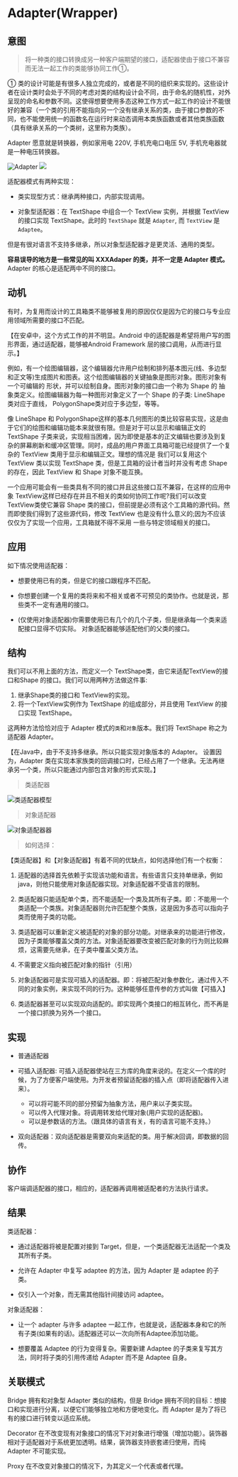 # Adapter(Wrapper)

## 意图

> 将一种类的接口转换成另一种客户端期望的接口，适配器使由于接口不兼容而无法一起工作的类能够协同工作①。

① 类的设计可能是有很多人独立完成的，或者是不同的组织来实现的。这些设计者在设计类时会处于不同的考虑对类的结构设计会不同，由于命名的随机性，对外呈现的命名和参数不同。这使得想要使用多态这种工作方式一起工作的设计不能很好的兼容（一个类的引用不能指向另一个没有继承关系的类，由于接口参数的不同，也不能使用统一的函数名在运行时来动态调用本类族函数或者其他类族函数（具有继承关系的一个类树，这里称为类族）。

Adapter 愿意就是转换器，例如家用电 220V, 手机充电口电压 5V, 手机充电器就是一种电压转换器。

![Adapter](images/phone_adapter.jpg)
![](images/adapter.jpg)


适配器模式有两种实现：

- 类实现型方式：继承两种接口，内部实现调用。

- 对象型适配器：在 TextShape 中组合一个 TextView 实例，并根据 TextView 的接口实现 TextShape。此时的 `TextShape` 就是 `Adapter`, 而 `TextView` 是 `Adaptee`。

但是有很对语言不支持多继承，所以对象型适配器才是更灵活、通用的类型。

**容易误导的地方是一些常见的叫 XXXAdaper 的类，并不一定是 Adapter 模式。** Adapter 的核心是适配两中不同的接口。


## 动机 

有时，为复用而设计的工具箱类不能够被复用的原因仅仅是因为它的接口与专业应用领域所需要的接口不匹配。

【在安卓中，这个方式工作的并不明显。Android 中的适配器是希望将用户写的图形界面，通过适配器，能够被Android Framework 层的接口调用，从而进行显示。】

例如，有一个绘图编辑器，这个编辑器允许用户绘制和排列基本图元(线、多边型和正文等)生成图片和图表。这个绘图编辑器的关键抽象是图形对象。图形对象有一个可编辑的 形状，并可以绘制自身。图形对象的接口由一个称为 Shape 的 抽象类定义。绘图编辑器为每一种图形对象定义了一个 Shape 的子类: LineShape 类对应于直线， PolygonShape类对应于多边型，等等。

像 LineShape 和 PolygonShape这样的基本几何图形的类比较容易实现，这是由于它们的绘图和编辑功能本来就很有限。但是对于可以显示和编辑正文的 TextShape 子类来说，实现相当困难，因为即使是基本的正文编辑也要涉及到复杂的屏幕刷新和缓冲区管理。同时，成品的用户界面工具箱可能已经提供了一个复杂的 TextView 类用于显示和编辑正文。理想的情况是 我们可以复用这个 TextView 类以实现 TextShape 类，但是工具箱的设计者当时并没有考虑 Shape 的存在，因此 TextView 和 Shape 对象不能互换。

一个应用可能会有一些类具有不同的接口并且这些接口互不兼容，在这样的应用中象 TextView这样已经存在并且不相关的类如何协同工作呢?我们可以改变 TextView类使它兼容 Shape 类的接口，但前提是必须有这个工具箱的源代码。然而即使我们得到了这些源代码，修改 TextView 也是没有什么意义的;因为不应该仅仅为了实现一个应用，工具箱就不得不采用 一些与特定领域相关的接口。

## 应用

如下情况使用适配器：

- 想要使用已有的类，但是它的接口跟程序不匹配。

- 你想要创建一个复用的类将来和不相关或者不可预见的类协作。也就是说，那些类不一定有通用的接口。

- (仅使用对象适配器)你需要使用已有几个的几个子类，但是继承每一个类来适配接口显得不切实际。 对象适配器能够适配他们的父类的接口。


## 结构

我们可以不用上面的方法，而定义一个 TextShape类，由它来适配TextView的接口和Shape 的接口。我们可以用两种方法做这件事:

1. 继承Shape类的接口和 TextView的实现。
2. 将一个TextView实例作为 TextShape 的组成部分，并且使用 TextView 的接口实现 TextShape。

这两种方法恰恰对应于 Adapter 模式的`类`和`对象`版本。我们将 TextShape 称之为适配器 Adapter。

【在Java中，由于不支持多继承。所以只能实现对象版本的 Adapter。 设置因为，Adapter 类在实现本家族类的回调接口时，已经占用了一个继承。无法再继承另一个类，所以只能通过内部包含对象的形式实现。】


> 类适配器

![类适配器模型](images/class_adapter_module.png)

> 对象适配器

![对象适配器器](images/object_adapter_module.png)


> 如何选择：

【类适配器】和【对象适配器】有着不同的优缺点，如何选择他们有一个权衡：
1. 适配器的选择首先依赖于实现该功能和语言。有些语言只支持单继承，例如java，则他只能使用对象适配器实现。对象适配器不受语言的限制。

2. 类适配器只能适配单个类，而不能适配一个类及其所有子类。即：不能用一个类适配一个类族。对象适配器则允许匹配整个类族，这是因为多态可以指向子类而使用子类的功能。

3. 类适配器可以重新定义被适配的对象的部分功能。对继承来的功能进行修改，因为子类能够覆盖父类的方法。对象适配器要改变被匹配对象的行为则比较麻烦，这需要先继承，在子类中覆盖父类方法。

4. 不需要定义指向被匹配对象的指针（引用）

5. 对象适配器可是实现可插入的适配器。即：将被匹配对象参数化，通过传入不同的对象实例，来实现不同的行为。这种能够任意传参的方式叫做【可插入】

6. 类适配器甚至可以实现双向适配的。即实现两个类接口的相互转化，而不再是一个接口抓换为另外一个接口。


## 实现

- 普通适配器

- 可插入适配器: 可插入适配器使站在三方库的角度来说的。在定义一个库的时候，为了方便客户端使用。为开发者预留适配器的插入点（即将适配器传入进来）。
    - 可以将可能不同的部分预留为抽象方法，用户来以子类实现。
    - 可以传入代理对象。将调用转发给代理对象(用户实现的适配器)。
    - 可以是参数话的方法。（跟具体的语言有关，有的语言可能不支持。）

- 双向适配器：双向适配器是需要双向来适配的类。用于解决回调，即数据的回传。


## 协作

客户端调适配器的接口，相应的，适配器再调用被适配者的方法执行请求。

## 结果

类适配器：

- 通过适配器将被是配置对接到 Target，但是，一个类适配器无法适配一个类及其所有子类。

- 允许在 Adapter 中复写 adaptee 的方法，因为 Adapter 是 adaptee 的子类。

- 仅引入一个对象，而无需其他指针间接访问 adaptee。

对象适配器：

- 让一个 adapter 与许多 adaptee 一起工作，也就是说，适配器本身和它的所有子类(如果有的话)。适配器还可以一次向所有Adaptee添加功能。

- 想要覆盖 Adaptee 的行为变得复杂。需要新建 Adaptee 的子类来复写其方法，同时将子类的引用传递给 Adapter 而不是 Adaptee 自身。 


## 关联模式

Bridge 拥有和对象型 Adapter 类似的结构，但是 Bridge 拥有不同的目标：想接口和实现进行分离，以便它们能够独立地和方便地变化。而 Adapter 是为了将已有的接口进行转变以适应系统。

Decorator 在不改变现有对象接口的情况下对对象进行增强（增加功能）。装饰器相对于适配器对于系统更加透明。结果，装饰器支持嵌套递归使用，而纯 Adapter 不可能实现。

Proxy 在不改变对象接口的情况下，为其定义一个代表或者代理。





